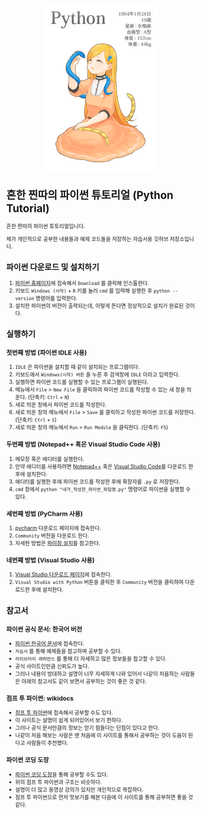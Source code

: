 <div align='center'>
  <img alt='python' src="/image/python.png">
</div>

# 흔한 찐따의 파이썬 튜토리얼 (Python Tutorial)
흔한 찐따의 파이썬 튜토리얼입니다.

제가 개인적으로 공부한 내용들과 예제 코드들을 저장하는 자습서용 깃허브 저장소입니다.

## 파이썬 다운로드 및 설치하기
1. [파이썬 홈페이지](https://www.python.org/)에 접속해서 `Download` 를 클릭해 인스톨한다.
2. 키보드 `Windows (시작)` + `R` 키를 눌러 `cmd` 를 입력해 실행한 후 `python --version` 명령어를 입력한다.
3. 설치한 파이썬의 버전이 출력되는데, 이렇게 뜬다면 정상적으로 설치가 완료된 것이다.

## 실행하기

### 첫번째 방법 (파이썬 IDLE 사용)
1. `IDLE` 은 파이썬을 설치할 때 같이 설치되는 프로그램이다.
2. 키보드에서 `Windows(시작) 버튼` 을 누른 후 검색창에 `IDLE` 이라고 입력한다.
3. 실행하면 파이썬 코드를 실행할 수 있는 프로그램이 실행된다.
4. 메뉴에서 `File` > `New File` 을 클릭하여 파이썬 코드를 작성할 수 있는 새 창을 띄운다. (단축키: `Ctrl` + `N`)
5. 새로 띄운 창에서 파이썬 코드를 작성한다.
6. 새로 띄운 창의 메뉴에서 `File` > `Save` 를 클릭하고 작성한 파이썬 코드를 저장한다. (단축키: `Ctrl` + `S`)
7. 새로 띄운 창의 메뉴에서 `Run` > `Run Module` 을 클릭한다. (단축키: `F5`)

### 두번째 방법 (Notepad++ 혹은 Visual Studio Code 사용)
1. 메모장 혹은 에디터를 실행한다.
2. 만약 에디터를 사용하려면 [Notepad++](https://notepad-plus-plus.org/downloads/) 혹은 [Visual Studio Code](https://code.visualstudio.com/download)를 다운로드 한 후에 설치한다.
3. 에디터를 실행한 후에 파이썬 코드를 작성한 후에 확장자를 `.py` 로 저장한다.
4. `cmd` 창에서 `python "내가_작성한_파이썬_파일명.py"` 명령어로 파이썬을 실행할 수 있다.

### 세번째 방법 (PyCharm 사용)
1. [pycharm](https://www.jetbrains.com/ko-kr/pycharm/download/#section=windows) 다운로드 페이지에 접속한다.
2. `Community` 버전을 다운로드 한다.
3. 자세한 방법은 [파이참 설치](https://wikidocs.net/21953)를 참고한다.

### 네번째 방법 (Visual Studio 사용)
1. [Visual Studio 다운로드 페이지](https://visualstudio.microsoft.com/ko/vs/features/python/)에 접속한다.
2. `Visual Studio with Python` 버튼을 클릭한 후 `Community` 버전을 클릭하여 다운로드한 후에 설치한다.

## 참고서

### 파이썬 공식 문서: 한국어 버전
- [파이썬 한국어 문서](https://docs.python.org/ko/3/)에 접속한다.
- `자습서` 를 통해 예제들을 참고하며 공부할 수 있다.
- `라이브러리 래퍼런스` 를 통해 더 자세하고 많은 정보들을 참고할 수 있다.
- 공식 사이트인만큼 신뢰도가 높다.
- 그러나 내용이 방대하고 설명이 너무 자세하게 나와 있어서 나같이 처음하는 사람들은 아래의 참고서도 같이 보면서 공부하는 것이 좋은 것 같다.

### 점프 투 파이썬: wikidocs
- [점프 투 파이썬](https://wikidocs.net/book/1)에 접속해서 공부할 수도 있다.
- 이 사이트는 설명이 쉽게 되어있어서 보기 편하다.
- 그러나 공식 문서만큼의 정보는 얻기 힘들다는 단점이 있다고 한다.
- 나같이 처음 해보는 사람은 맨 처음에 이 사이트를 통해서 공부하는 것이 도움이 된다고 사람들이 추천했다.

### 파이썬 코딩 도장
- [파이썬 코딩 도장](https://dojang.io/course/view.php?id=7)을 통해 공부할 수도 있다.
- 위의 점프 투 파이썬과 구조는 비슷하다.
- 설명이 더 많고 동영상 강의가 있지만 개인적으로 복잡하다.
- 점프 투 파이썬으로 먼저 맛보기를 해본 다음에 이 사이트를 통해 공부하면 좋을 것 같다.
